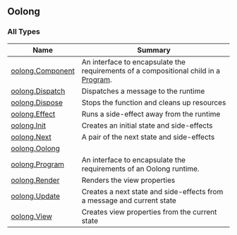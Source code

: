 

## Oolong

### All Types

| Name | Summary |
|---|---|
| [oolong.Component](../oolong/-component/index.md) | An interface to encapsulate the requirements of a compositional child in a [Program](../oolong/-program/index.md). |
| [oolong.Dispatch](../oolong/-dispatch.md) | Dispatches a message to the runtime |
| [oolong.Dispose](../oolong/-dispose.md) | Stops the function and cleans up resources |
| [oolong.Effect](../oolong/-effect.md) | Runs a side-effect away from the runtime |
| [oolong.Init](../oolong/-init.md) | Creates an initial state and side-effects |
| [oolong.Next](../oolong/-next.md) | A pair of the next state and side-effects |
| [oolong.Oolong](../oolong/-oolong/index.md) |  |
| [oolong.Program](../oolong/-program/index.md) | An interface to encapsulate the requirements of an Oolong runtime. |
| [oolong.Render](../oolong/-render.md) | Renders the view properties |
| [oolong.Update](../oolong/-update.md) | Creates a next state and side-effects from a message and current state |
| [oolong.View](../oolong/-view.md) | Creates view properties from the current state |
